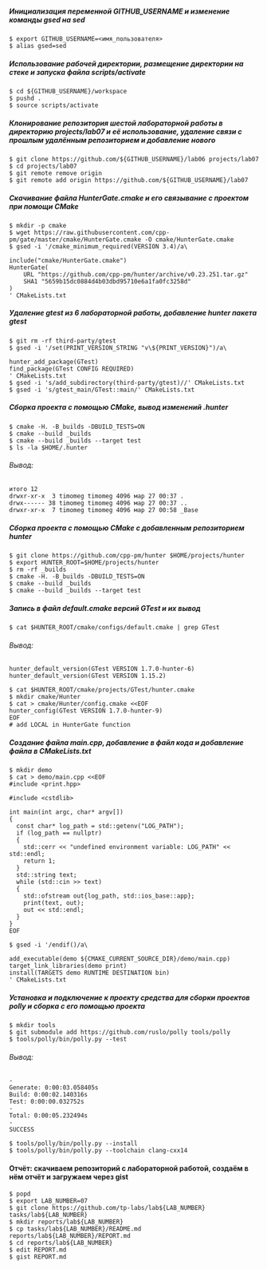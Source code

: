 ##### Инициализация переменной GITHUB_USERNAME и изменение команды gsed на sed
```
$ export GITHUB_USERNAME=<имя_пользователя>
$ alias gsed=sed
```
##### Использование рабочей директории, размещение директории на стеке и запуска файла scripts/activate
```
$ cd ${GITHUB_USERNAME}/workspace
$ pushd .
$ source scripts/activate
```
##### Клонирование репозитория шестой лабораторной работы в директорию projects/lab07 и её использование, удаление связи с прошлым удалённым репозиторием и добавление нового
```
$ git clone https://github.com/${GITHUB_USERNAME}/lab06 projects/lab07
$ cd projects/lab07
$ git remote remove origin
$ git remote add origin https://github.com/${GITHUB_USERNAME}/lab07
```
##### Скачивание файла HunterGate.cmake и его связывание с проектом при помощи CMake  
```
$ mkdir -p cmake
$ wget https://raw.githubusercontent.com/cpp-pm/gate/master/cmake/HunterGate.cmake -O cmake/HunterGate.cmake
$ gsed -i '/cmake_minimum_required(VERSION 3.4)/a\

include("cmake/HunterGate.cmake")
HunterGate(
    URL "https://github.com/cpp-pm/hunter/archive/v0.23.251.tar.gz"
    SHA1 "5659b15dc0884d4b03dbd95710e6a1fa0fc3258d"
)
' CMakeLists.txt
```
##### Удаление gtest из 6 лабораторной работы, добавление hunter пакета gtest
```
$ git rm -rf third-party/gtest
$ gsed -i '/set(PRINT_VERSION_STRING "v\${PRINT_VERSION}")/a\

hunter_add_package(GTest)
find_package(GTest CONFIG REQUIRED)
' CMakeLists.txt
$ gsed -i 's/add_subdirectory(third-party/gtest)//' CMakeLists.txt
$ gsed -i 's/gtest_main/GTest::main/' CMakeLists.txt
```
##### Сборка проекта с помощью CMake, вывод изменений .hunter
```
$ cmake -H. -B_builds -DBUILD_TESTS=ON
$ cmake --build _builds
$ cmake --build _builds --target test
$ ls -la $HOME/.hunter
```
###### Вывод:
```
итого 12
drwxr-xr-x  3 timomeg timomeg 4096 мар 27 00:37 .
drwx------ 38 timomeg timomeg 4096 мар 27 00:37 ..
drwxr-xr-x  7 timomeg timomeg 4096 мар 27 00:58 _Base
```
##### Сборка проекта с помощью CMake с добавленным репозиторием hunter
```
$ git clone https://github.com/cpp-pm/hunter $HOME/projects/hunter
$ export HUNTER_ROOT=$HOME/projects/hunter
$ rm -rf _builds
$ cmake -H. -B_builds -DBUILD_TESTS=ON
$ cmake --build _builds
$ cmake --build _builds --target test
```
##### Запись в файл default.cmake версий GTest и их вывод
```
$ cat $HUNTER_ROOT/cmake/configs/default.cmake | grep GTest
```
###### Вывод:
```
hunter_default_version(GTest VERSION 1.7.0-hunter-6)
hunter_default_version(GTest VERSION 1.15.2)
```
```
$ cat $HUNTER_ROOT/cmake/projects/GTest/hunter.cmake
$ mkdir cmake/Hunter
$ cat > cmake/Hunter/config.cmake <<EOF
hunter_config(GTest VERSION 1.7.0-hunter-9)
EOF
# add LOCAL in HunterGate function
```
##### Создание файла main.cpp, добавление в файл кода и добавление файла в CMakeLists.txt
```
$ mkdir demo
$ cat > demo/main.cpp <<EOF
#include <print.hpp>

#include <cstdlib>

int main(int argc, char* argv[])
{
  const char* log_path = std::getenv("LOG_PATH");
  if (log_path == nullptr)
  {
    std::cerr << "undefined environment variable: LOG_PATH" << std::endl;
    return 1;
  }
  std::string text;
  while (std::cin >> text)
  {
    std::ofstream out{log_path, std::ios_base::app};
    print(text, out);
    out << std::endl;
  }
}
EOF

$ gsed -i '/endif()/a\

add_executable(demo ${CMAKE_CURRENT_SOURCE_DIR}/demo/main.cpp)
target_link_libraries(demo print)
install(TARGETS demo RUNTIME DESTINATION bin)
' CMakeLists.txt
```
##### Установка и подключение к проекту средства для сборки проектов polly и сборка с его помощью проекта
```
$ mkdir tools
$ git submodule add https://github.com/ruslo/polly tools/polly
$ tools/polly/bin/polly.py --test
```
###### Вывод:
```
-
Generate: 0:00:03.058405s
Build: 0:00:02.140316s
Test: 0:00:00.032752s
-
Total: 0:00:05.232494s
-
SUCCESS

```
```
$ tools/polly/bin/polly.py --install
$ tools/polly/bin/polly.py --toolchain clang-cxx14
```
#### Отчёт: скачиваем репозиторий с лабораторной работой, создаём в нём отчёт и загружаем через gist
```
$ popd
$ export LAB_NUMBER=07
$ git clone https://github.com/tp-labs/lab${LAB_NUMBER} tasks/lab${LAB_NUMBER}
$ mkdir reports/lab${LAB_NUMBER}
$ cp tasks/lab${LAB_NUMBER}/README.md reports/lab${LAB_NUMBER}/REPORT.md
$ cd reports/lab${LAB_NUMBER}
$ edit REPORT.md
$ gist REPORT.md
```
